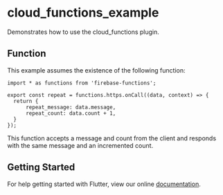 # cloud_functions_example

Demonstrates how to use the cloud_functions plugin.

## Function

This example assumes the existence of the following function:

```
import * as functions from 'firebase-functions';

export const repeat = functions.https.onCall((data, context) => {
  return {
      repeat_message: data.message,
      repeat_count: data.count + 1,
  }
});
```

This function accepts a message and count from the client and responds with
the same message and an incremented count.

## Getting Started

For help getting started with Flutter, view our online
[documentation](https://flutter.dev/).
